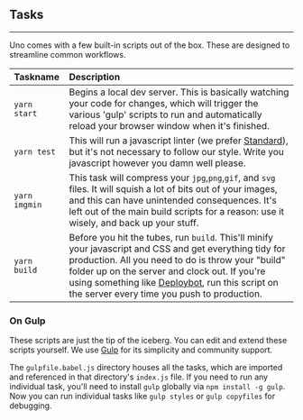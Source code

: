 ## Tasks
---
Uno comes with a few built-in scripts out of the box. These are designed to streamline common workflows.

| Taskname       | Description     |
| :------------- | :-------------  |
|`yarn start`    | Begins a local dev server. This is basically watching your code for changes, which will trigger the various 'gulp' scripts to run and automatically reload your browser window when it's finished.
|`yarn test`     | This will run a javascript linter (we prefer [Standard](http://standardjs.com/)), but it's not necessary to follow our style. Write you javascript however you damn well please.
|`yarn imgmin`   | This task will compress your `jpg`,`png`,`gif`, and `svg` files. It will squish a lot of bits out of your images, and this can have unintended consequences. It's left out of the main build scripts for a reason: use it wisely, and back up your stuff.
|`yarn build`    | Before you hit the tubes, run `build`. This'll minify your javascript and CSS and get everything tidy for production. All you need to do is throw your "build" folder up on the server and clock out. If you're using something like [Deploybot](https://deploybot.com), run this script on the server every time you push to production.

### On Gulp
These scripts are just the tip of the iceberg. You can edit and extend these scripts yourself. We use [Gulp](http://gulpjs.com) for its simplicity and community support.

The `gulpfile.babel.js` directory houses all the tasks, which are imported and referenced in that directory's `index.js` file. If you need to run any individual task, you'll need to install `gulp` globally via `npm install -g gulp`. Now you can run individual tasks like `gulp styles` or `gulp copyfiles` for debugging.
